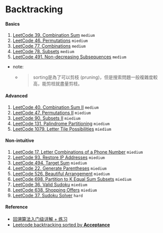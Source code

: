 # Backtracking
####    Basics
1. [LeetCode 39. Combination Sum](https://leetcode.com/problems/combination-sum/description/) ``medium``
2. [LeetCode 46. Permutations](https://leetcode.com/problems/permutations/) ``miedium``
3. [LeetCode 77. Combinations](https://leetcode.com/problems/combinations/) ``medium``
4. [LeetCode 78. Subsets](https://leetcode.com/problems/subsets/description/) ``medium``
5. [LeetCode 491. Non-decreasing Subsequences](https://leetcode.com/problems/non-decreasing-subsequences/) ``medium``
- note:
  - > sorting是為了可以剪枝 (pruning)，但是搜索問題一般複雜度較高，能剪枝就盡量剪枝。

#### Advanced
1. [LeetCode 40. Combination Sum II](https://leetcode.com/problems/combination-sum-ii/) ``medium``
2. [LeetCode 47.  Permutations II](https://leetcode.com/problems/permutations-ii/) ``miedium``
3. [LeetCode 90.  Subsets II](https://leetcode.com/problems/subsets-ii/) ``miedium``
4. [LeetCode 131.  Palindrome Partitioning](https://leetcode.com/problems/palindrome-partitioning/) ``miedium``
5. [LeetCode 1079. Letter Tile Possibilities](https://leetcode.com/problems/letter-tile-possibilities/) ``miedium``

####    Non-intuitive
1. [LeetCode 17.  Letter Combinations of a Phone Number](https://leetcode.com/problems/letter-combinations-of-a-phone-number/description/) ``miedium``
2. [LeetCode 93.  Restore IP Addresses](https://leetcode.com/problems/restore-ip-addresses/) ``miedium``
3. [LeetCode 494.  Target Sum](https://leetcode.com/problems/target-sum/description/) ``miedium``
4. [LeetCode 22. Generate Parentheses](https://leetcode.com/problems/generate-parentheses/) ``miedium``
5. [LeetCode 526.  Beautiful Arrangement](https://leetcode.com/problems/beautiful-arrangement/) ``miedium``
6. [LeetCode 698.  Partition to K Equal Sum Subsets](https://leetcode.com/problems/partition-to-k-equal-sum-subsets/) ``miedium``
7. [LeetCode 36.  Valid Sudoku](https://leetcode.com/problems/valid-sudoku/) ``miedium``
8. [LeetCode 638.  Shopping Offers](https://leetcode.com/problems/shopping-offers/description/) ``miedium``
9. [LeetCode 37.  Sudoku Solver](https://leetcode.com/problems/sudoku-solver/) ``hard``

####    Reference
- [回溯算法入门级详解 + 练习](https://leetcode.cn/problems/permutations/solution/hui-su-suan-fa-python-dai-ma-java-dai-ma-by-liweiw/)
- [Leetcode backtracking sorted by **Acceptance**](https://leetcode.com/tag/backtracking/)

